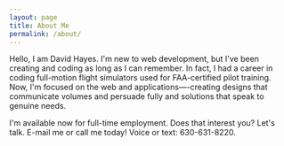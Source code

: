 ```yaml
---
layout: page
title: About Me
permalink: /about/
---
```


Hello, I am David Hayes. I'm new to web development, but I've been creating and coding as long as I can remember. In fact, I had a career in coding full-motion flight simulators used for FAA-certified pilot training. Now, I'm focused on the web and applications—-creating designs that communicate volumes and persuade fully and solutions that speak to genuine needs.

I'm available now for full-time employment. Does that interest you? Let's talk. E-mail me or call me today! Voice or text: 630-631-8220.
